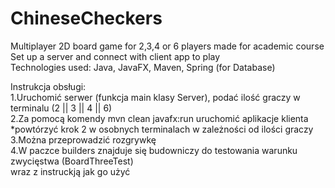 # ChineseCheckers
Multiplayer 2D board game for 2,3,4 or 6 players made for academic course\
Set up a server and connect with client app to play\
Technologies used: Java, JavaFX, Maven, Spring (for Database)

Instrukcja obsługi:\
1.Uruchomić serwer (funkcja main klasy Server), podać ilość graczy w terminalu (2 || 3 || 4 || 6)\
2.Za pomocą komendy mvn clean javafx:run uruchomić aplikacje klienta\
*powtórzyć krok 2 w osobnych terminalach w zależności od ilości graczy\
3.Można przeprowadzić rozgrywkę\
4.W paczce builders znajduje się budowniczy do testowania warunku zwycięstwa (BoardThreeTest)\
wraz z instruckją jak go użyć


